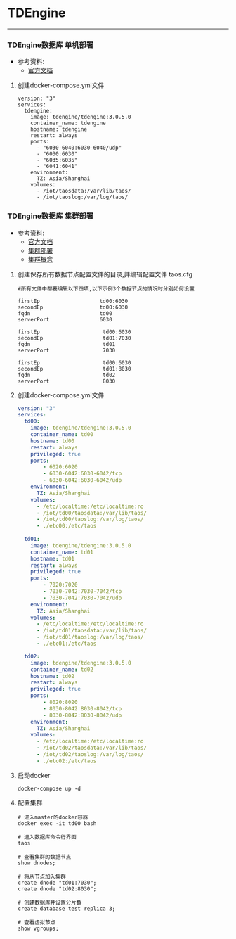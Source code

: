 # TDEngine

***
### TDEngine数据库 单机部署

 * 参考资料: 
   * [官方文档](https://docs.taosdata.com/deployment/deploy/)

1. 创建docker-compose.yml文件
    ```shell
    version: "3"
    services:
      tdengine:
        image: tdengine/tdengine:3.0.5.0
        container_name: tdengine
        hostname: tdengine
        restart: always
        ports:
          - "6030-6040:6030-6040/udp"
          - "6030:6030"
          - "6035:6035"
          - "6041:6041"
        environment:
          TZ: Asia/Shanghai
        volumes:
          - /iot/taosdata:/var/lib/taos/
          - /iot/taoslog:/var/log/taos/
    ```

### TDEngine数据库 集群部署

* 参考资料:
   * [官方文档](https://docs.taosdata.com/deployment/deploy/)
   * [集群部署](https://blog.csdn.net/firewater23/article/details/125793627)
   * [集群概念](https://blog.csdn.net/WhereIsHeroFrom/article/details/118160606)



1. 创建保存所有数据节点配置文件的目录,并编辑配置文件 taos.cfg
    ```shell
   #所有文件中都要编辑以下四项,以下示例3个数据节点的情况时分别如何设置
   
   firstEp                   td00:6030
   secondEp                  td00:6030
   fqdn                      td00
   serverPort                6030
   
   firstEp                    td00:6030
   secondEp                   td01:7030
   fqdn                       td01
   serverPort                 7030
    
   firstEp                    td00:6030
   secondEp                   td01:8030
   fqdn                       td02
   serverPort                 8030
    ```
2. 创建docker-compose.yml文件
   ```yaml
   version: "3"
   services:
     td00:
       image: tdengine/tdengine:3.0.5.0
       container_name: td00
       hostname: td00
       restart: always
       privileged: true
       ports:
           - 6020:6020
           - 6030-6042:6030-6042/tcp
           - 6030-6042:6030-6042/udp
       environment:
         TZ: Asia/Shanghai
       volumes:
         - /etc/localtime:/etc/localtime:ro
         - /iot/td00/taosdata:/var/lib/taos/
         - /iot/td00/taoslog:/var/log/taos/
         - ./etc00:/etc/taos
     
     td01:
       image: tdengine/tdengine:3.0.5.0
       container_name: td01
       hostname: td01
       restart: always
       privileged: true
       ports:
           - 7020:7020
           - 7030-7042:7030-7042/tcp
           - 7030-7042:7030-7042/udp
       environment:
         TZ: Asia/Shanghai
       volumes:
         - /etc/localtime:/etc/localtime:ro
         - /iot/td01/taosdata:/var/lib/taos/
         - /iot/td01/taoslog:/var/log/taos/
         - ./etc01:/etc/taos

     td02:
       image: tdengine/tdengine:3.0.5.0
       container_name: td02
       hostname: td02
       restart: always
       privileged: true
       ports:
           - 8020:8020
           - 8030-8042:8030-8042/tcp
           - 8030-8042:8030-8042/udp
       environment:
         TZ: Asia/Shanghai
       volumes:
         - /etc/localtime:/etc/localtime:ro
         - /iot/td02/taosdata:/var/lib/taos/
         - /iot/td02/taoslog:/var/log/taos/
         - ./etc02:/etc/taos
   ```
3. 启动docker
   ```shell
   docker-compose up -d
   ```

4. 配置集群
   ```shell
   # 进入master的docker容器
   docker exec -it td00 bash
   
   # 进入数据库命令行界面
   taos
   
   # 查看集群的数据节点
   show dnodes;
   
   # 将从节点加入集群
   create dnode "td01:7030";
   create dnode "td02:8030";
   
   # 创建数据库并设置分片数
   create database test replica 3;
   
   # 查看虚拟节点
   show vgroups;
   ```
   


    

